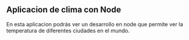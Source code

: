 ## Aplicacion de clima con Node

En esta aplicacion podrás ver un desarrollo en node que permite ver
la temperatura de diferentes ciudades en el mundo.

